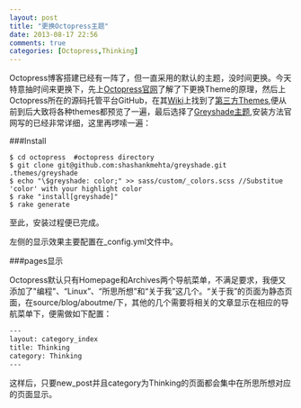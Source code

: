 ```yaml
---
layout: post
title: "更换Octopress主题"
date: 2013-08-17 22:56
comments: true
categories: [Octopress,Thinking]
---
```

Octopress博客搭建已经有一阵了，但一直采用的默认的主题，没时间更换。今天特意抽时间来更换下，先上[Octopress官网](http://octopress.org/docs/theme/)了解了下更换Theme的原理，然后上Octopress所在的源码托管平台GitHub，在其[Wiki](https://github.com/imathis/octopress/wiki)上找到了[第三方Themes](https://github.com/imathis/octopress/wiki/3rd-Party-Octopress-Themes),便从前到后大致将各种themes都预览了一遍，最后选择了[Greyshade主题](https://github.com/shashankmehta/greyshade),安装方法官网写的已经非常详细，这里再啰嗦一遍：

###Install
```
$ cd octopress  #octopress directory
$ git clone git@github.com:shashankmehta/greyshade.git .themes/greyshade
$ echo "\$greyshade: color;" >> sass/custom/_colors.scss //Substitue 'color' with your highlight color
$ rake "install[greyshade]"
$ rake generate
```
至此，安装过程便已完成。

左侧的显示效果主要配置在_config.yml文件中。

###pages显示

Octopress默认只有Homepage和Archives两个导航菜单，不满足要求，我便又添加了"编程"、“Linux”、“所思所想”和“关于我”这几个。“关于我”的页面为静态页面，在source/blog/aboutme/下，其他的几个需要将相关的文章显示在相应的导航菜单下，便需做如下配置：

```html source/thinking/index.markdown
---
layout: category_index
title: Thinking
category: Thinking
---
```
这样后，只要new_post并且category为Thinking的页面都会集中在所思所想对应的页面显示。


